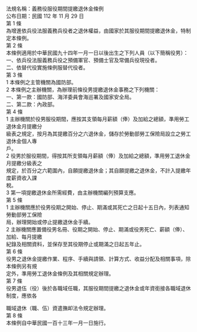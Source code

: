 法規名稱：義務役服役期間提繳退休金條例  
公布日期：民國 112 年 11 月 29 日  
第 1 條  
為增進依兵役法服義務兵役者之退休權益，由國家於其服役期間提繳退休金，特制定本條例。  
第 2 條  
本條例適用於中華民國九十四年一月一日以後出生之下列人員（以下簡稱役男）：  
一、依兵役法服義務兵役之預備軍官、預備士官及常備兵役現役者。  
二、依替代役實施條例服替代役者。  
第 3 條  
1 本條例之主管機關為國防部。  
2 本條例之主辦機關，為辦理前條役男提繳退休金事務之下列機關：  
一、第一款：國防部、海洋委員會海巡署及國家安全局。  
二、第二款：內政部。  
第 4 條  
1 主辦機關於役男服役期間，應按其支領每月薪額（俸）及加給之總額，準用勞工退休金月提繳分  
級表之規定，按月為其提繳百分之六退休金，儲存於勞動部勞工保險局設立之勞工退休金個人專  
戶。  
2 役男於服役期間，得按其所支領每月薪額（俸）及加給之總額，準用勞工退休金月提繳分級表之  
規定，於百分之六範圍內，自願提繳退休金；其自願提繳之退休金，不計入提繳年度薪資收入課  
稅。  
3 第一項提繳退休金所需經費，由主辦機關編列預算支應。  
第 5 條  
1 主辦機關應於役男役期之開始、停止、期滿或其死亡之日起十五日內，列表通知勞動部勞工保險  
局，辦理開始或停止提繳退休金手續。  
2 主辦機關應置備役男名冊、役期之開始、停止、期滿或役男死亡、薪額（俸）、加給、每月提繳  
紀錄及相關資料，並保存至其役期停止或期滿之日起五年止。  
第 6 條  
役男之退休金提繳作業、程序、手續與請領、計算方式、收益分配及相關事項，除本條例另有規  
定外，準用勞工退休金條例及其相關規定辦理。  
第 7 條  
役男退伍（役）後於各職域任職，其服役期間提繳之退休金或年資銜接各職域退休制度，應依各  


職域退休（職、伍）資遣撫卹法令規定辦理。  
第 8 條  
本條例自中華民國一百十三年一月一日施行。  


